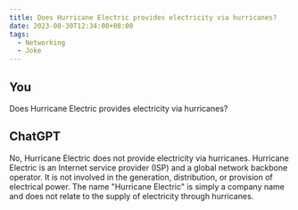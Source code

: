 ```yaml
---
title: Does Hurricane Electric provides electricity via hurricanes?
date: 2023-08-30T12:34:00+08:00
tags:
  - Networking
  - Joke
---
```

## You
Does Hurricane Electric provides electricity via hurricanes?

## ChatGPT
No, Hurricane Electric does not provide electricity via hurricanes. Hurricane Electric is an Internet service provider (ISP) and a global network backbone operator. It is not involved in the generation, distribution, or provision of electrical power. The name "Hurricane Electric" is simply a company name and does not relate to the supply of electricity through hurricanes.